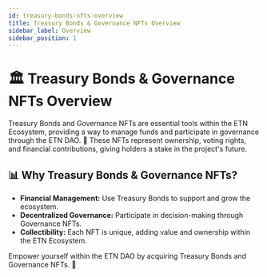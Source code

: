 ```yaml
---
id: treasury-bonds-nfts-overview
title: Treasury Bonds & Governance NFTs Overview
sidebar_label: Overview
sidebar_position: 1
---
```


# 🏛️ Treasury Bonds & Governance NFTs Overview

Treasury Bonds and Governance NFTs are essential tools within the ETN Ecosystem, providing a way to manage funds and participate in governance through the ETN DAO. 📜 These NFTs represent ownership, voting rights, and financial contributions, giving holders a stake in the project's future.

## 📊 Why Treasury Bonds & Governance NFTs?

- **Financial Management:** Use Treasury Bonds to support and grow the ecosystem.
- **Decentralized Governance:** Participate in decision-making through Governance NFTs.
- **Collectibility:** Each NFT is unique, adding value and ownership within the ETN Ecosystem.

Empower yourself within the ETN DAO by acquiring Treasury Bonds and Governance NFTs. 💼
